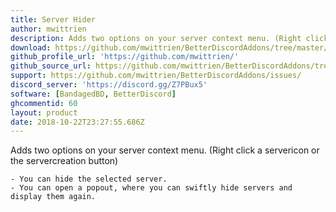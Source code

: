 ```yaml
---
title: Server Hider
author: mwittrien
description: Adds two options on your server context menu. (Right click a servericon or the servercreation button)
download: https://github.com/mwittrien/BetterDiscordAddons/tree/master/Plugins/ServerHider
github_profile_url: 'https://github.com/mwittrien/'
github_source_url: https://github.com/mwittrien/BetterDiscordAddons/tree/master/Plugins/ServerHider
support: https://github.com/mwittrien/BetterDiscordAddons/issues/
discord_server: 'https://discord.gg/Z7PBux5'
software: [BandagedBD, BetterDiscord]
ghcommentid: 60
layout: product
date: 2018-10-22T23:27:55.686Z
---
```

Adds two options on your server context menu. (Right click a servericon or the
  servercreation button)

    - You can hide the selected server.
    - You can open a popout, where you can swiftly hide servers and display them again.